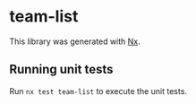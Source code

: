 # team-list

This library was generated with [Nx](https://nx.dev).

## Running unit tests

Run `nx test team-list` to execute the unit tests.
